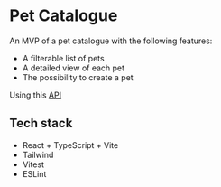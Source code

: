# Pet Catalogue

An MVP of a pet catalogue with the following features:

- A filterable list of pets
- A detailed view of each pet
- The possibility to create a pet

Using this [API](https://editor.swagger.io/?url=https://raw.githubusercontent.com/swagger-api/swagger-petstore/master/src/main/resources/openapi.yaml)

## Tech stack

- React + TypeScript + Vite
- Tailwind
- Vitest
- ESLint
